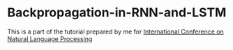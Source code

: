 # Backpropagation-in-RNN-and-LSTM
This is a part of the tutorial prepared by me for [International Conference on Natural Language Processing](http://icon2018.in/tutorial1.html)
